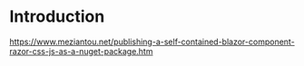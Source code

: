 ﻿# Introduction

https://www.meziantou.net/publishing-a-self-contained-blazor-component-razor-css-js-as-a-nuget-package.htm
